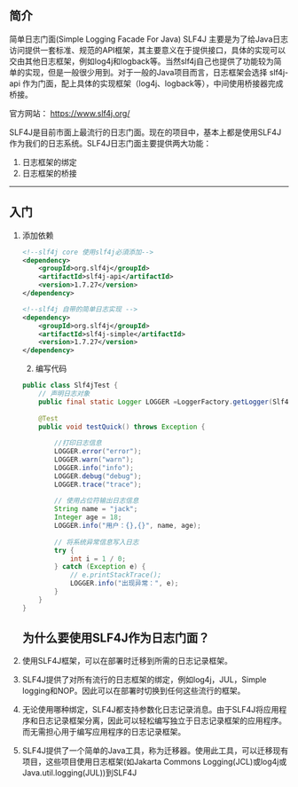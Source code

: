 ## 简介

简单日志门面(Simple Logging Facade For Java) SLF4J 主要是为了给Java日志访问提供一套标准、规范的API框架，其主要意义在于提供接口，具体的实现可以交由其他日志框架，例如log4j和logback等。当然slf4j自己也提供了功能较为简单的实现，但是一般很少用到。对于一般的Java项目而言，日志框架会选择 slf4j-api 作为门面，配上具体的实现框架（log4j、logback等），中间使用桥接器完成桥接。

官方网站： https://www.slf4j.org/

SLF4J是目前市面上最流行的日志门面。现在的项目中，基本上都是使用SLF4J作为我们的日志系统。SLF4J日志门面主要提供两大功能：

1. 日志框架的绑定
2. 日志框架的桥接

-----

## 入门

1. 添加依赖

   ```xml
   <!--slf4j core 使用slf4j必須添加-->
   <dependency>
       <groupId>org.slf4j</groupId>
       <artifactId>slf4j-api</artifactId>
       <version>1.7.27</version>
   </dependency>
   
   <!--slf4j 自带的简单日志实现 -->
   <dependency>
       <groupId>org.slf4j</groupId>
       <artifactId>slf4j-simple</artifactId>
       <version>1.7.27</version>
   </dependency>
   ```

   2. 编写代码

   ```java
   public class Slf4jTest {
       // 声明日志对象
       public final static Logger LOGGER =LoggerFactory.getLogger(Slf4jTest.class);
       
       @Test
       public void testQuick() throws Exception {
           
           //打印日志信息
           LOGGER.error("error");
           LOGGER.warn("warn");
           LOGGER.info("info");
           LOGGER.debug("debug");
           LOGGER.trace("trace");
           
           // 使用占位符输出日志信息
           String name = "jack";
           Integer age = 18;
           LOGGER.info("用户：{},{}", name, age);
           
           // 将系统异常信息写入日志
           try {
               int i = 1 / 0;
           } catch (Exception e) {
               // e.printStackTrace();
               LOGGER.info("出现异常：", e);
           }
       }
   }
   ```

   ## 为什么要使用SLF4J作为日志门面？

   

1. 使用SLF4J框架，可以在部署时迁移到所需的日志记录框架。
2. SLF4J提供了对所有流行的日志框架的绑定，例如log4j，JUL，Simple logging和NOP。因此可以在部署时切换到任何这些流行的框架。
3. 无论使用哪种绑定，SLF4J都支持参数化日志记录消息。由于SLF4J将应用程序和日志记录框架分离，因此可以轻松编写独立于日志记录框架的应用程序。而无需担心用于编写应用程序的日志记录框架。
4. SLF4J提供了一个简单的Java工具，称为迁移器。使用此工具，可以迁移现有项目，这些项目使用日志框架(如Jakarta Commons Logging(JCL)或log4j或Java.util.logging(JUL))到SLF4J

